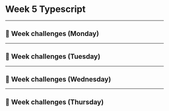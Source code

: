 # Week 5 Typescript 
---
## 📖 Week challenges (Monday)


---
## 📖 Week challenges (Tuesday)

---
## 📖 Week challenges (Wednesday)

---
## 📖 Week challenges (Thursday)
